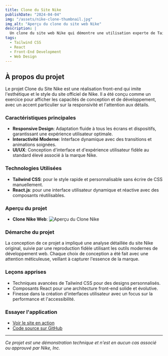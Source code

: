 ```yaml
---
title: Clone du Site Nike
publishDate: "2024-04-04"
img: "/assets/nike-clone-thumbnail.jpg"
img_alt: "Aperçu du clone du site web Nike"
description: |
  Un clone du site web Nike qui démontre une utilisation experte de Tailwind CSS et React.js pour créer une expérience utilisateur dynamique et réactive.
tags:
  - Tailwind CSS
  - React
  - Front-End Development
  - Web Design
---
```


## À propos du projet

Le projet Clone du Site Nike est une réalisation front-end qui imite l'esthétique et le style du site officiel de Nike. Il a été conçu comme un exercice pour afficher les capacités de conception et de développement, avec un accent particulier sur la responsivité et l'attention aux détails.

### Caractéristiques principales

- **Responsive Design**: Adaptation fluide à tous les écrans et dispositifs, garantissant une expérience utilisateur optimale.
- **Interactivité Moderne**: Interface dynamique avec des transitions et animations soignées.
- **UI/UX**: Conception d'interface et d'expérience utilisateur fidèle au standard élevé associé à la marque Nike.

### Technologies Utilisées

- **Tailwind CSS**: pour le style rapide et personnalisable sans écrire de CSS manuellement.
- **React.js**: pour une interface utilisateur dynamique et réactive avec des composants réutilisables.

### Aperçu du projet

- **Clone Nike Web**:
  ![Aperçu du Clone Nike](/assets/nike-clone.jpg)

### Démarche du projet

La conception de ce projet a impliqué une analyse détaillée du site Nike original, suivie par une reproduction fidèle utilisant les outils modernes de développement web. Chaque choix de conception a été fait avec une attention méticuleuse, veillant à capturer l'essence de la marque.

### Leçons apprises

- Techniques avancées de Tailwind CSS pour des designs personnalisés.
- Composants React pour une architecture front-end solide et évolutive.
- Finesse dans la création d'interfaces utilisateur avec un focus sur la performance et l'accessibilité.

### Essayer l'application

- [Voir le site en action](https://website-clone-nike.vercel.app/)
- [Code source sur GitHub](https://github.com/Mathieu-Soussignan/website-clone-nike)

---

_Ce projet est une démonstration technique et n'est en aucun cas associé ou approuvé par Nike, Inc._
